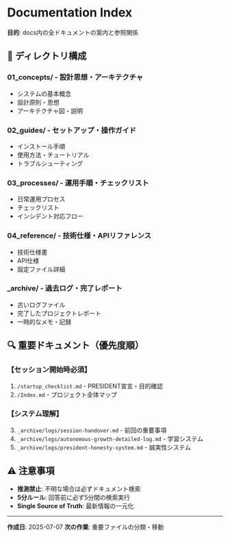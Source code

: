 # Documentation Index

**目的**: docs内の全ドキュメントの案内と参照関係

## 📂 ディレクトリ構成

### 01_concepts/ - 設計思想・アーキテクチャ
- システムの基本概念
- 設計原則・思想
- アーキテクチャ図・説明

### 02_guides/ - セットアップ・操作ガイド
- インストール手順
- 使用方法・チュートリアル
- トラブルシューティング

### 03_processes/ - 運用手順・チェックリスト
- 日常運用プロセス
- チェックリスト
- インシデント対応フロー

### 04_reference/ - 技術仕様・APIリファレンス
- 技術仕様書
- API仕様
- 設定ファイル詳細

### _archive/ - 過去ログ・完了レポート
- 古いログファイル
- 完了したプロジェクトレポート
- 一時的なメモ・記録

## 🔍 重要ドキュメント（優先度順）

### 【セッション開始時必須】
1. `/startup_checklist.md` - PRESIDENT宣言・目的確認
2. `/Index.md` - プロジェクト全体マップ

### 【システム理解】
3. `_archive/logs/session-handover.md` - 前回の重要事項
4. `_archive/logs/autonomous-growth-detailed-log.md` - 学習システム
5. `_archive/logs/president-honesty-system.md` - 誠実性システム

## ⚠️ 注意事項

- **推測禁止**: 不明な場合は必ずドキュメント検索
- **5分ルール**: 回答前に必ず5分間の検索実行
- **Single Source of Truth**: 最新情報の一元化

---
**作成日**: 2025-07-07
**次の作業**: 重要ファイルの分類・移動

